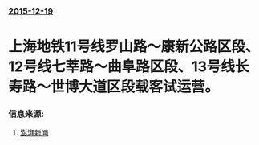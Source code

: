 ### [2015-12-19](/news/2015/12/19/index.md)

##### 
# 上海地铁11号线罗山路～康新公路区段、12号线七莘路～曲阜路区段、13号线长寿路～世博大道区段载客试运营。 




### 信息来源:

1. [澎湃新闻](http://www.thepaper.cn/newsDetail_forward_1410900)
